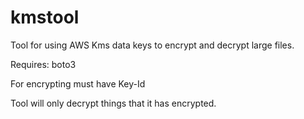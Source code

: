 # kmstool
Tool for using AWS Kms data keys to encrypt and decrypt large files. 

Requires: boto3

For encrypting must have Key-Id 

Tool will only decrypt things that it has encrypted. 
